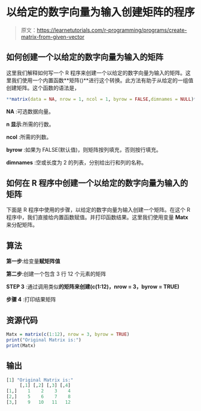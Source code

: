 # 以给定的数字向量为输入创建矩阵的程序

> 原文：<https://learnetutorials.com/r-programming/programs/create-matrix-from-given-vector>

## 如何创建一个以给定的数字向量为输入的矩阵

这里我们解释如何写一个 R 程序来创建一个以给定的数字向量为输入的矩阵。这里我们使用一个内置函数**矩阵()**进行这个转换。此方法有助于从给定的一组值创建矩阵。这个函数的语法是，

```r
**matrix(data = NA, nrow = 1, ncol = 1, byrow = FALSE,dimnames = NULL)** 

```

**NA** :可选数据向量。

**n 显示**:所需的行数。

**ncol** :所需的列数。

**byrow** :如果为 FALSE(默认值)，则矩阵按列填充，否则按行填充。

**dimnames** :空或长度为 2 的列表，分别给出行和列的名称。

## 如何在 R 程序中创建一个以给定的数字向量为输入的矩阵

下面是 R 程序中使用的步骤，以给定的数字向量为输入创建一个矩阵。在这个 R 程序中，我们直接给内置函数赋值。并打印函数结果。这里我们使用变量 **Matx** 来分配矩阵。

## 算法

**第一步**:给变量**赋矩阵值**

**第二步**:创建一个包含 3 行 12 个元素的矩阵

**STEP 3** :通过调用类似**的矩阵来创建(c(1:12)，nrow = 3，byrow = TRUE)**

**步骤 4** :打印结果矩阵

## 资源代码

```r
Matx = matrix(c(1:12), nrow = 3, byrow = TRUE)
print("Original Matrix is:")
print(Matx)

```

## 输出

```r
[1] "Original Matrix is:"
     [,1] [,2] [,3] [,4]
[1,]    1    2    3    4
[2,]    5    6    7    8
[3,]    9   10   11   12
```